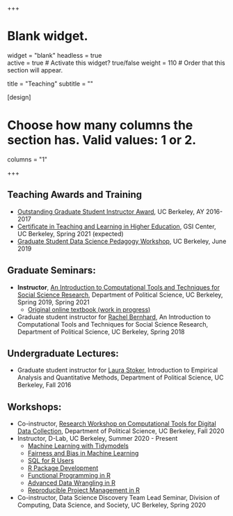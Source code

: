 +++
# Blank widget.
widget = "blank"
headless = true  
active = true  # Activate this widget? true/false
weight = 110  # Order that this section will appear.

title = "Teaching"
subtitle = ""

[design]
  # Choose how many columns the section has. Valid values: 1 or 2.
  columns = "1"

+++

## Teaching Awards and Training 

- [Outstanding Graduate Student Instructor Award](https://gsi.berkeley.edu/programs-services/award-programs/ogsi/ogsi-2017/), UC Berkeley, AY 2016-2017 
- [Certificate in Teaching and Learning in Higher Education](https://gsi.berkeley.edu/programs-services/certificate-program/), GSI Center, UC Berkeley, Spring 2021 (expected)
- [Graduate Student Data Science Pedagogy Workshop](https://data.berkeley.edu/news/graduate-student-data-science-pedagogy-workshop%20), UC Berkeley, June 2019

## Graduate Seminars:
- **Instructor**, [An Introduction to Computational Tools and Techniques for Social Science Research](https://github.com/PS239T/spring_2021), Department of Political Science, UC Berkeley, Spring 2019, Spring 2021 
  - [Original online textbook (work in progress)](https://jaeyk.github.io/PS239T/)
- Graduate student instructor for [Rachel Bernhard](http://rachelbernhard.com/), An Introduction to Computational Tools and Techniques for Social Science Research, Department of Political Science, UC Berkeley, Spring 2018 

## Undergraduate Lectures:
- Graduate student instructor for [Laura Stoker](https://polisci.berkeley.edu/people/person/laura-stoker), Introduction to Empirical Analysis and Quantitative Methods, Department of Political Science, UC Berkeley, Fall 2016

## Workshops:
- Co-instructor, [Research Workshop on Computational Tools for Digital Data Collection](https://github.com/jaeyk/digital_data_collection_workshop), Department of Political Science, UC Berkeley, Fall 2020
- Instructor, D-Lab, UC Berkeley, Summer 2020 - Present 
  - [Machine Learning with Tidymodels](https://github.com/dlab-berkeley/Machine-Learning-with-tidymodels)
  - [Fairness and Bias in Machine Learning](https://dlab-berkeley.github.io/fairML/)
  - [SQL for R Users](https://github.com/dlab-berkeley/sql-for-r-users)
  - [R Package Development](https://github.com/dlab-berkeley/R-package-development)
  - [Functional Programming in R](https://github.com/dlab-berkeley/R-functional-programming)
  - [Advanced Data Wrangling in R](https://github.com/dlab-berkeley/advanced-data-wrangling-in-R)
  - [Reproducible Project Management in R](https://github.com/dlab-berkeley/efficient-reproducible-project-management-in-R)
- Co-instructor, Data Science Discovery Team Lead Seminar, Division of Computing, Data Science, and Society, UC Berkeley, Spring 2020 
